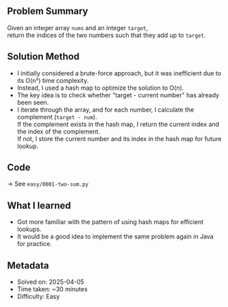 ## Problem Summary
Given an integer array `nums` and an integer `target`,  
return the indices of the two numbers such that they add up to `target`.

## Solution Method
- I initially considered a brute-force approach, but it was inefficient due to its O(n²) time complexity.
- Instead, I used a hash map to optimize the solution to O(n).
- The key idea is to check whether "target - current number" has already been seen.
- I iterate through the array, and for each number, I calculate the complement (`target - num`).  
  If the complement exists in the hash map, I return the current index and the index of the complement.  
  If not, I store the current number and its index in the hash map for future lookup.

## Code
→ See `easy/0001-two-sum.py`

## What I learned
- Got more familiar with the pattern of using hash maps for efficient lookups.
- It would be a good idea to implement the same problem again in Java for practice.

## Metadata
- Solved on: 2025-04-05
- Time taken: ~30 minutes
- Difficulty: Easy
